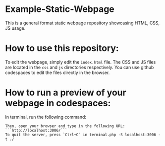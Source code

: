 # Example-Static-Webpage
This is a general format static webpage repository showcasing HTML, CSS, JS usage.
# How to use this repository:
To edit the webpage, simply edit the `index.html` file. The CSS and JS files are located in the `css` and `js` directories respectively.
You can use github codespaces to edit the files directly in the browser.
# How to run a preview of your webpage in codespaces:
In terminal, run the following command:
``````
Then, open your browser and type in the following URL:
```http://localhost:3006/```
To quit the server, press `Ctrl+C` in terminal.php -S localhost:3006 -t ./